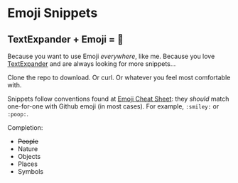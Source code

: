 # Emoji Snippets
## TextExpander + Emoji = 💚

Because you want to use Emoji *everywhere*, like me. Because you love
[TextExpander](http://smilesoftware.com/TextExpander/index.html) and are always
looking for more snippets...

Clone the repo to download. Or curl. Or whatever you feel most comfortable
with.

Snippets follow conventions found at [Emoji Cheat Sheet](http://www.emoji-cheat-sheet.com/): they *should* match one-for-one with Github emoji (in most cases). For example, `:smiley:` or `:poop:`.

Completion:

* ~~People~~
* Nature
* Objects
* Places
* Symbols
